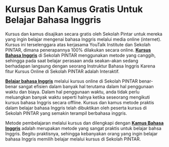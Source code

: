 # Kursus Dan Kamus Gratis Untuk Belajar Bahasa Inggris
Kursus dan kamus disajikan secara gratis oleh Sekolah Pintar untuk mereka yang ingin belajar mengenai bahasa Inggris melalui media online (internet). Kursus ini terselenggara atas kerjasama YouTalk Institute dan Sekolah PINTAR, dimana penerapannya 100% dilakukan secara online. **[Kursus Bahasa Inggris][1]** di Sekolah PINTAR menggunakan metode yang canggih, sehingga pada saat belajar perasaan anda seakan-akan sedang berhadapan langsung dengan seorang Instruktur Bahasa Inggris Karena fitur Kursus Online di Sekolah PINTAR adalah Interaktif.

**[Belajar bahasa Inggris][1]** melalui kursus online di Sekolah PINTAR benar-benar sangat efisien dalam banyak hal terutama dalam hal penggunaan waktu dan biaya. Dalam hal penggunaan waktu, anda tidak perlu meluangkan banyak waktu seperti halnya ketika seseorang mengikuti kursus bahasa Inggris secara offline. Kursus dan kamus metode praktis dalam belajar bahasa Inggris telah dibuktikan oleh peserta kursus di Sekolah PINTAR yang semakin terampil berbahasa inggris.

Metode pembelajaran melalui kursus dan dilengkapi dengan **[Kamus Bahasa Inggris][1]** adalah merupakan metode yang sangat praktis untuk belajar bahsa Inggris. Begitu praktisnya, sehingga kebanyakan orang yang ingin belajar bahasa Inggris memilih belajar melalui kursus di Sekolah PINTAR.

  [1]: http://ferry-bachtiar.blogspot.com/2015/10/bahasa-inggris.html
